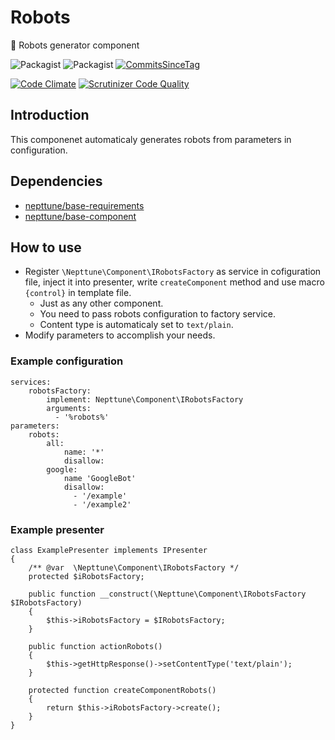 # Robots
:wrench: Robots generator component

![Packagist](https://img.shields.io/packagist/dt/nepttune/robots.svg)
![Packagist](https://img.shields.io/packagist/v/nepttune/robots.svg)
[![CommitsSinceTag](https://img.shields.io/github/commits-since/nepttune/robots/v1.1.1.svg?maxAge=600)]()

[![Code Climate](https://codeclimate.com/github/nepttune/robots/badges/gpa.svg)](https://codeclimate.com/github/nepttune/robots)
[![Scrutinizer Code Quality](https://scrutinizer-ci.com/g/nepttune/robots/badges/quality-score.png?b=master)](https://scrutinizer-ci.com/g/nepttune/robots/?branch=master)

## Introduction

This componenet automaticaly generates robots from parameters in configuration.

## Dependencies

- [nepttune/base-requirements](https://github.com/nepttune/base-requirements)
- [nepttune/base-component](https://github.com/nepttune/base-component)

## How to use

- Register `\Nepttune\Component\IRobotsFactory` as service in cofiguration file, inject it into presenter, write `createComponent` method and use macro `{control}` in template file.
  - Just as any other component.
  - You need to pass robots configuration to factory service.
  - Content type is automaticaly set to `text/plain`.
- Modify parameters to accomplish your needs.

### Example configuration

```
services:
    robotsFactory:
        implement: Nepttune\Component\IRobotsFactory
        arguments:
          - '%robots%'
parameters:
    robots:
        all:
            name: '*'
            disallow:
        google:
            name 'GoogleBot'
            disallow:
              - '/example'
              - '/example2'
```

### Example presenter

```
class ExamplePresenter implements IPresenter
{
    /** @var  \Nepttune\Component\IRobotsFactory */
    protected $iRobotsFactory;
    
    public function __construct(\Nepttune\Component\IRobotsFactory $IRobotsFactory)
    {
        $this->iRobotsFactory = $IRobotsFactory;
    }
    
    public function actionRobots()
    {
        $this->getHttpResponse()->setContentType('text/plain');
    }

    protected function createComponentRobots()
    {
        return $this->iRobotsFactory->create();
    }
}
```
